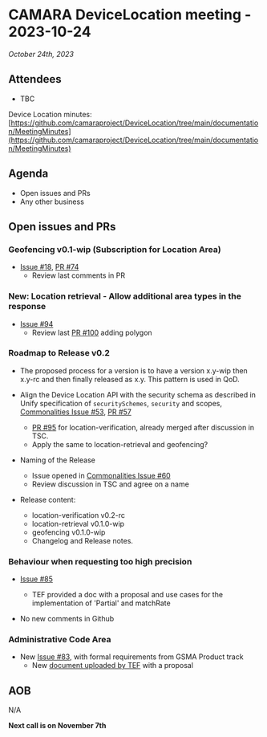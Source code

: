 # CAMARA DeviceLocation meeting - 2023-10-24

*October 24th, 2023*

## Attendees

* TBC


Device Location minutes: [https://github.com/camaraproject/DeviceLocation/tree/main/documentation/MeetingMinutes](https://github.com/camaraproject/DeviceLocation/tree/main/documentation/MeetingMinutes)

## Agenda

* Open issues and PRs
* Any other business

## Open issues and PRs


### Geofencing v0.1-wip (Subscription for Location Area) 

* [Issue #18](https://github.com/camaraproject/DeviceLocation/issues/18), [PR #74](https://github.com/camaraproject/DeviceLocation/pull/74)
  - Review last comments in PR


### New: Location retrieval - Allow additional area types in the response

* [Issue #94](https://github.com/camaraproject/DeviceLocation/issues/94)
  - Review last [PR #100](https://github.com/camaraproject/DeviceLocation/pull/100) adding polygon


### Roadmap to Release v0.2

* The proposed process for a version is to have a version x.y-wip then x.y-rc and then finally released as x.y. This pattern is used in QoD.

* Align the Device Location API with the security schema as described in Unify specification of `securitySchemes`, `security` and scopes, [Commonalities Issue #53](https://github.com/camaraproject/Commonalities/issues/53), [PR #57](https://github.com/camaraproject/Commonalities/pull/57)
  - [PR #95](https://github.com/camaraproject/DeviceLocation/pull/95) for location-verification, already merged after discussion in TSC.
  - Apply the same to location-retrieval and geofencing?

* Naming of the Release
  - Issue opened in [Commonalities Issue #60](https://github.com/camaraproject/Commonalities/issues/60)
  - Review discussion in TSC and agree on a name

* Release content:
  - location-verification v0.2-rc
  - location-retrieval v0.1.0-wip 
  - geofencing v0.1.0-wip
  - Changelog and Release notes.


### Behaviour when requesting too high precision

* [Issue #85](https://github.com/camaraproject/DeviceLocation/issues/85)
  - TEF provided a doc with a proposal and use cases for the implementation of 'Partial' and matchRate

* No new comments in Github

### Administrative Code Area

* New [Issue #83](https://github.com/camaraproject/DeviceLocation/issues/83), with formal requirements from GSMA Product track
  - New [document uploaded by TEF](https://github.com/camaraproject/DeviceLocation/files/12856149/AdminCode.Proposal.-.Draft_20230926.docx) with a proposal


## AOB
N/A 

<p>

**Next call is on November 7th**
